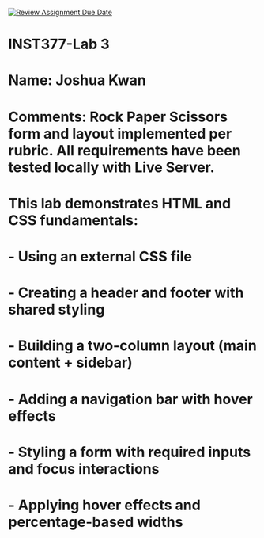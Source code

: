 [![Review Assignment Due Date](https://classroom.github.com/assets/deadline-readme-button-22041afd0340ce965d47ae6ef1cefeee28c7c493a6346c4f15d667ab976d596c.svg)](https://classroom.github.com/a/LXHgsJqg)
# INST377-Lab 3 

# Name: Joshua Kwan 

# Comments: Rock Paper Scissors form and layout implemented per rubric. All requirements have been tested locally with Live Server.

# This lab demonstrates HTML and CSS fundamentals: 
#   - Using an external CSS file
#   - Creating a header and footer with shared styling
#   - Building a two-column layout (main content + sidebar)
#   - Adding a navigation bar with hover effects
#   - Styling a form with required inputs and focus interactions
#   - Applying hover effects and percentage-based widths